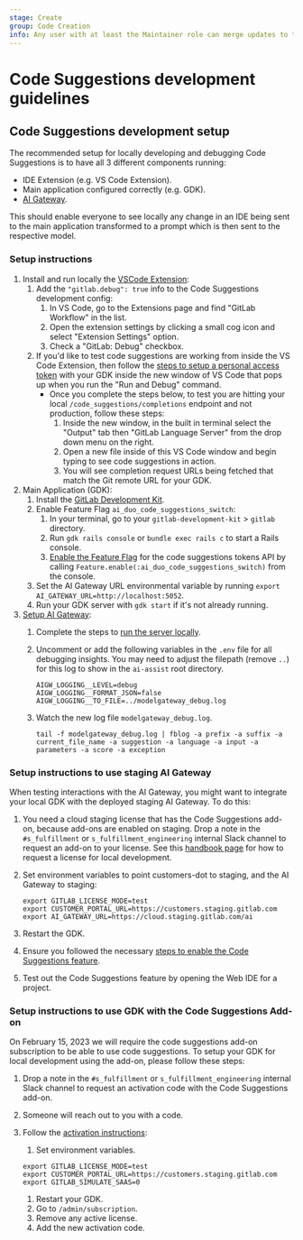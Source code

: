 ```yaml
---
stage: Create
group: Code Creation
info: Any user with at least the Maintainer role can merge updates to this content. For details, see https://docs.gitlab.com/ee/development/development_processes.html#development-guidelines-review.
---
```


# Code Suggestions development guidelines

## Code Suggestions development setup

The recommended setup for locally developing and debugging Code Suggestions is to have all 3 different components running:

- IDE Extension (e.g. VS Code Extension).
- Main application configured correctly (e.g. GDK).
- [AI Gateway](https://gitlab.com/gitlab-org/modelops/applied-ml/code-suggestions/ai-assist).

This should enable everyone to see locally any change in an IDE being sent to the main application transformed to a prompt which is then sent to the respective model.

### Setup instructions

1. Install and run locally the [VSCode Extension](https://gitlab.com/gitlab-org/gitlab-vscode-extension/-/blob/main/CONTRIBUTING.md#configuring-development-environment):
   1. Add the `"gitlab.debug": true` info to the Code Suggestions development config:
      1. In VS Code, go to the Extensions page and find "GitLab Workflow" in the list.
      1. Open the extension settings by clicking a small cog icon and select "Extension Settings" option.
      1. Check a "GitLab: Debug" checkbox.
   1. If you'd like to test code suggestions are working from inside the VS Code Extension, then follow the [steps to setup a personal access token](https://gitlab.com/gitlab-org/gitlab-vscode-extension/#setup) with your GDK inside the new window of VS Code that pops up when you run the "Run and Debug" command.
      - Once you complete the steps below, to test you are hitting your local `/code_suggestions/completions` endpoint and not production, follow these steps:
        1. Inside the new window, in the built in terminal select the "Output" tab then "GitLab Language Server" from the drop down menu on the right.
        1. Open a new file inside of this VS Code window and begin typing to see code suggestions in action.
        1. You will see completion request URLs being fetched that match the Git remote URL for your GDK.
1. Main Application (GDK):
   1. Install the [GitLab Development Kit](https://gitlab.com/gitlab-org/gitlab-development-kit/-/blob/main/doc/index.md#one-line-installation).
   1. Enable Feature Flag ```ai_duo_code_suggestions_switch```:
      1. In your terminal, go to your `gitlab-development-kit` > `gitlab` directory.
      1. Run `gdk rails console` or `bundle exec rails c` to start a Rails console.
      1. [Enable the Feature Flag](../../administration/feature_flags.md#enable-or-disable-the-feature) for the code suggestions tokens API by calling `Feature.enable(:ai_duo_code_suggestions_switch)` from the console.
   1. Set the AI Gateway URL environmental variable by running `export AI_GATEWAY_URL=http://localhost:5052`.
   1. Run your GDK server with `gdk start` if it's not already running.
1. [Setup AI Gateway](https://gitlab.com/gitlab-org/modelops/applied-ml/code-suggestions/ai-assist):
    1. Complete the steps to [run the server locally](https://gitlab.com/gitlab-org/modelops/applied-ml/code-suggestions/ai-assist#how-to-run-the-server-locally).
    1. Uncomment or add the following variables in the `.env` file for all debugging insights.
       You may need to adjust the filepath (remove `..`) for this log to show in the `ai-assist` root directory.

        ```plaintext
        AIGW_LOGGING__LEVEL=debug
        AIGW_LOGGING__FORMAT_JSON=false
        AIGW_LOGGING__TO_FILE=../modelgateway_debug.log
        ```

    1. Watch the new log file `modelgateway_debug.log`.

       ```shell
       tail -f modelgateway_debug.log | fblog -a prefix -a suffix -a current_file_name -a suggestion -a language -a input -a parameters -a score -a exception
       ```

### Setup instructions to use staging AI Gateway

When testing interactions with the AI Gateway, you might want to integrate your local GDK
with the deployed staging AI Gateway. To do this:

1. You need a cloud staging license that has the Code Suggestions add-on,
   because add-ons are enabled on staging. Drop a note in the `#s_fulfillment` or `s_fulfillment_engineering` internal Slack channel to request an add-on to your license. See this [handbook page](https://handbook.gitlab.com/handbook/developer-onboarding/#working-on-gitlab-ee-developer-licenses) for how to request a license for local development.
1. Set environment variables to point customers-dot to staging, and the AI Gateway to staging:

   ```shell
   export GITLAB_LICENSE_MODE=test
   export CUSTOMER_PORTAL_URL=https://customers.staging.gitlab.com
   export AI_GATEWAY_URL=https://cloud.staging.gitlab.com/ai
   ```

1. Restart the GDK.
1. Ensure you followed the necessary [steps to enable the Code Suggestions feature](../../user/project/repository/code_suggestions/self_managed.md).
1. Test out the Code Suggestions feature by opening the Web IDE for a project.

### Setup instructions to use GDK with the Code Suggestions Add-on

On February 15, 2023 we will require the code suggestions add-on subscription to be able to use code suggestions.
To setup your GDK for local development using the add-on, please follow these steps:

1. Drop a note in the `#s_fulfillment` or `s_fulfillment_engineering` internal Slack channel to request an activation code with the Code Suggestions add-on.
1. Someone will reach out to you with a code.
1. Follow the [activation instructions](https://gitlab.com/gitlab-org/customers-gitlab-com/-/blob/main/doc/license/cloud_license.md?ref_type=heads#testing-activation):
   1. Set environment variables.

   ```shell
   export GITLAB_LICENSE_MODE=test
   export CUSTOMER_PORTAL_URL=https://customers.staging.gitlab.com
   export GITLAB_SIMULATE_SAAS=0
   ```

   1. Restart your GDK.
   1. Go to `/admin/subscription`.
   1. Remove any active license.
   1. Add the new activation code.

